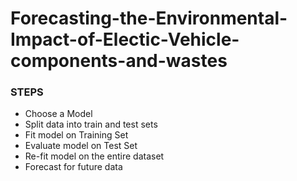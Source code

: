 # Forecasting-the-Environmental-Impact-of-Electic-Vehicle-components-and-wastes


### STEPS

- Choose a Model
- Split data into train and test sets
- Fit model on Training Set
- Evaluate model on Test Set
- Re-fit model on the entire dataset
- Forecast for future data


